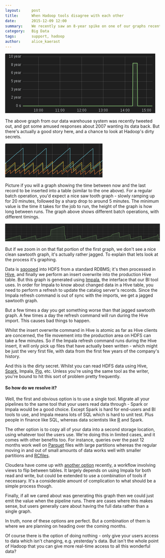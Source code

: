 ```yaml
---
layout:     post
title:      When Hadoop tools disagree with each other
date:       2015-12-09 12:00
summary:    We recently saw an 8-year spike on one of our graphs recently. It caused much amusement when it was tweeted out, but there's actually a good story behind this apparent 8-year lag in data processing.
category:   Big Data
tags:       support, hadoop
author:     alice_kaerast
---
```


![Graph of 8-year spike](/images/8yearspike.png)

The above graph from our data warehouse system was recently tweeted out, and got some amused responses about 2007 wanting its data back. But there's actually a good story here, and a chance to look at Hadoop's dirty secrets.

![Sawtooth graph](/images/sawtooth.png)

Picture if you will a graph showing the time between now and the last record to be inserted into a table (similar to the one above). For a regular batch operation, you'd expect a nice saw tooth graph - slowly ramping up for 20 minutes, followed by a sharp drop to around 5 minutes. The minimum value is the time it takes for the job to run, the height of the graph is how long between runs. The graph above shows different batch operations, with different timings.

![Jagged sawtooth graph](/images/jaggedsawtooth.png)

But if we zoom in on that flat portion of the first graph, we don't see a nice clean sawtooth graph, it's actually rather jagged. To explain that lets look at the process it's graphing.

Data is [sqooped](http://sqoop.apache.org/) into HDFS from a standard RDBMS; it's then processed in [Hive](http://hive.apache.org/), and finally we perform an insert overwrite into the production Hive table. But this graph is generated using [Impala](http://impala.io/), the interface that our BI tool uses. In order for Impala to know about changed data in a Hive table, you need to perform a refresh to update the catalog server's records. Since the Impala refresh command is out of sync with the imports, we get a jagged sawtooth graph.

But a few times a day you get something worse than that jagged sawtooth graph. A few times a day the refresh command will run during the Hive import. This causes bad things to happen.

Whilst the insert overwrite command in Hive is atomic as far as Hive clients are concerned, the file movement into the production area on HDFS can take a few minutes. So if the Impala refresh command runs during the Hive insert, it will only pick up files that have actually been written - which might be just the very first file, with data from the first few years of the company's history.

And this is the dirty secret. Whilst you can read HDFS data using Hive, [Spark](http://spark.apache.org/), Impala, [Pig](http://pig.apache.org/), etc. Unless you're using the same tool as the writer, you're bound to hit this sort of problem pretty frequently.

#### So how do we resolve it?

Well, the first and obvious option is to use a single tool. Migrate all your pipelines to the same tool that your users read data through - Spark or Impala would be a good choice. Except Spark is hard for end-users and BI tools to use, and Impala means lots of SQL which is hard to unit test. Plus people in finance like SQL, whereas data scientists like [R](https://www.r-project.org/) and Spark.

The other option is to copy all of your data into a second storage location, using whatever tool the users use. We're doing this in limited cases, and it comes with other benefits too. For instance, queries over the past 12 months work well on [Parquet](http://parquet.apache.org/) files with large partitions whereas the regular moving in and out of small amounts of data works well with smaller partitions and [RCfiles](https://en.wikipedia.org/wiki/RCFile).

Cloudera have come up with [another option](http://blog.cloudera.com/blog/2015/11/how-to-ingest-and-query-fast-data-with-impala-without-kudu/) recently, a workflow involving views to flip between tables. It largely depends on using Impala for both read and write, but could be extended to use a combination of tools if necessary. It's a considerable amount of complication to what should be a simple process though.

Finally, if all we cared about was generating this graph then we could just emit the value when the pipeline runs. There are cases where this makes sense, but users generally care about having the full data rather than a single graph.

In truth, none of these options are perfect. But a combination of them is where we are planning on heading over the coming months.

Of course there is the option of doing nothing - only give your users access to data which isn't changing, e.g. yesterday's data. But isn't the whole point of Hadoop that you can give more real-time access to all this wonderful data?
